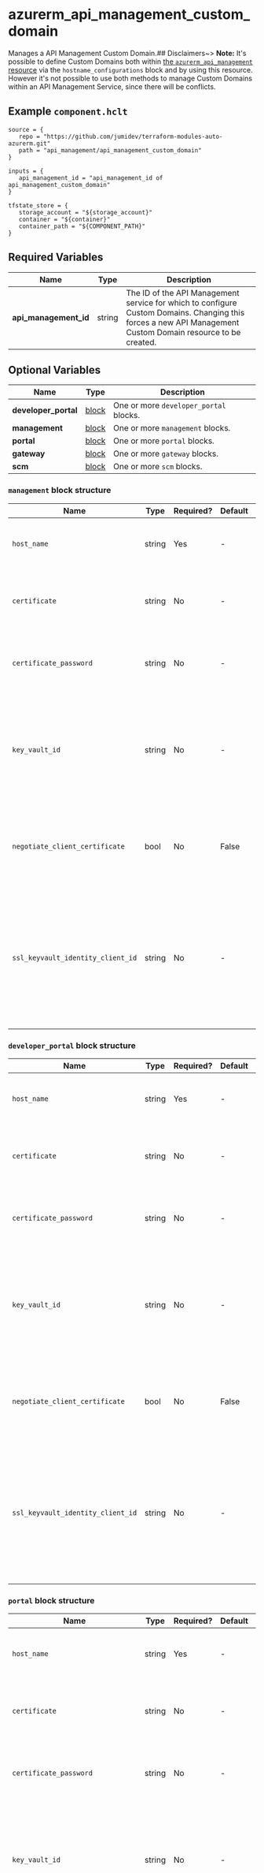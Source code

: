 # azurerm_api_management_custom_domain

Manages a API Management Custom Domain.## Disclaimers~> **Note:** It's possible to define Custom Domains both within [the `azurerm_api_management` resource](api_management.html) via the `hostname_configurations` block and by using this resource. However it's not possible to use both methods to manage Custom Domains within an API Management Service, since there will be conflicts.

## Example `component.hclt`

```hcl
source = {
   repo = "https://github.com/jumidev/terraform-modules-auto-azurerm.git" 
   path = "api_management/api_management_custom_domain" 
}

inputs = {
   api_management_id = "api_management_id of api_management_custom_domain" 
}

tfstate_store = {
   storage_account = "${storage_account}" 
   container = "${container}" 
   container_path = "${COMPONENT_PATH}" 
}

```

## Required Variables

| Name | Type |  Description |
| ---- | --------- |  ----------- |
| **api_management_id** | string |  The ID of the API Management service for which to configure Custom Domains. Changing this forces a new API Management Custom Domain resource to be created. | 

## Optional Variables

| Name | Type |  Description |
| ---- | --------- |  ----------- |
| **developer_portal** | [block](#developer_portal-block-structure) |  One or more `developer_portal` blocks. | 
| **management** | [block](#management-block-structure) |  One or more `management` blocks. | 
| **portal** | [block](#portal-block-structure) |  One or more `portal` blocks. | 
| **gateway** | [block](#gateway-block-structure) |  One or more `gateway` blocks. | 
| **scm** | [block](#scm-block-structure) |  One or more `scm` blocks. | 

### `management` block structure

| Name | Type | Required? | Default | Description |
| ---- | ---- | --------- | ------- | ----------- |
| `host_name` | string | Yes | - | The Hostname to use for the corresponding endpoint. |
| `certificate` | string | No | - | The Base64 Encoded Certificate. (Mutually exclusive with 'key_vault_id'.) |
| `certificate_password` | string | No | - | The password associated with the certificate provided above. |
| `key_vault_id` | string | No | - | The ID of the Key Vault Secret containing the SSL Certificate, which must be should be of the type application/x-pkcs12. |
| `negotiate_client_certificate` | bool | No | False | Should Client Certificate Negotiation be enabled for this Hostname? Defaults to 'false'. |
| `ssl_keyvault_identity_client_id` | string | No | - | System or User Assigned Managed identity clientId as generated by Azure AD, which has 'GET' access to the keyVault containing the SSL certificate. |

### `developer_portal` block structure

| Name | Type | Required? | Default | Description |
| ---- | ---- | --------- | ------- | ----------- |
| `host_name` | string | Yes | - | The Hostname to use for the corresponding endpoint. |
| `certificate` | string | No | - | The Base64 Encoded Certificate. (Mutually exclusive with 'key_vault_id'.) |
| `certificate_password` | string | No | - | The password associated with the certificate provided above. |
| `key_vault_id` | string | No | - | The ID of the Key Vault Secret containing the SSL Certificate, which must be should be of the type application/x-pkcs12. |
| `negotiate_client_certificate` | bool | No | False | Should Client Certificate Negotiation be enabled for this Hostname? Defaults to 'false'. |
| `ssl_keyvault_identity_client_id` | string | No | - | System or User Assigned Managed identity clientId as generated by Azure AD, which has 'GET' access to the keyVault containing the SSL certificate. |

### `portal` block structure

| Name | Type | Required? | Default | Description |
| ---- | ---- | --------- | ------- | ----------- |
| `host_name` | string | Yes | - | The Hostname to use for the corresponding endpoint. |
| `certificate` | string | No | - | The Base64 Encoded Certificate. (Mutually exclusive with 'key_vault_id'.) |
| `certificate_password` | string | No | - | The password associated with the certificate provided above. |
| `key_vault_id` | string | No | - | The ID of the Key Vault Secret containing the SSL Certificate, which must be should be of the type application/x-pkcs12. |
| `negotiate_client_certificate` | bool | No | False | Should Client Certificate Negotiation be enabled for this Hostname? Defaults to 'false'. |
| `ssl_keyvault_identity_client_id` | string | No | - | System or User Assigned Managed identity clientId as generated by Azure AD, which has 'GET' access to the keyVault containing the SSL certificate. |

### `gateway` block structure

| Name | Type | Required? | Default | Description |
| ---- | ---- | --------- | ------- | ----------- |
| `host_name` | string | Yes | - | The Hostname to use for the API Proxy Endpoint. |
| `certificate` | string | No | - | The Base64 Encoded Certificate. (Mutually exclusive with 'key_vault_id'.) |
| `certificate_password` | string | No | - | The password associated with the certificate provided above. |
| `default_ssl_binding` | bool | No | False | Is the certificate associated with this Hostname the Default SSL Certificate? This is used when an SNI header isn't specified by a client. Defaults to 'false'. |
| `key_vault_id` | string | No | - | The ID of the Key Vault Secret containing the SSL Certificate, which must be should be of the type application/x-pkcs12. |
| `negotiate_client_certificate` | bool | No | False | Should Client Certificate Negotiation be enabled for this Hostname? Defaults to 'false'. |
| `ssl_keyvault_identity_client_id` | string | No | - | System or User Assigned Managed identity clientId as generated by Azure AD, which has 'GET' access to the keyVault containing the SSL certificate. |

### `scm` block structure

| Name | Type | Required? | Default | Description |
| ---- | ---- | --------- | ------- | ----------- |
| `host_name` | string | Yes | - | The Hostname to use for the corresponding endpoint. |
| `certificate` | string | No | - | The Base64 Encoded Certificate. (Mutually exclusive with 'key_vault_id'.) |
| `certificate_password` | string | No | - | The password associated with the certificate provided above. |
| `key_vault_id` | string | No | - | The ID of the Key Vault Secret containing the SSL Certificate, which must be should be of the type application/x-pkcs12. |
| `negotiate_client_certificate` | bool | No | False | Should Client Certificate Negotiation be enabled for this Hostname? Defaults to 'false'. |
| `ssl_keyvault_identity_client_id` | string | No | - | System or User Assigned Managed identity clientId as generated by Azure AD, which has 'GET' access to the keyVault containing the SSL certificate. |



## Outputs

| Name | Type | Sensitive? | Description |
| ---- | ---- | --------- | --------- |
| **id** | string | No  | The ID of the API Management Custom Domain. | 

Additionally, all variables are provided as outputs.
